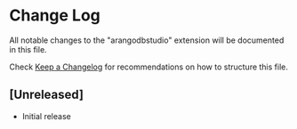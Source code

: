 # Change Log

All notable changes to the "arangodbstudio" extension will be documented in this file.

Check [Keep a Changelog](http://keepachangelog.com/) for recommendations on how to structure this file.

## [Unreleased]

- Initial release